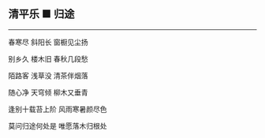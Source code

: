 


## 清平乐 ■ 归途

***


春寒尽 斜阳长 窗橱见尘扬

别乡久 楼木旧 春秋几段愁

陌路客 浅草没 清茶伴烟落

随心净 天穹倾 柳木又垂青

逢别十载苔上阶 风雨寒暑颜尽色

莫问归途何处是 唯愿落木归根处